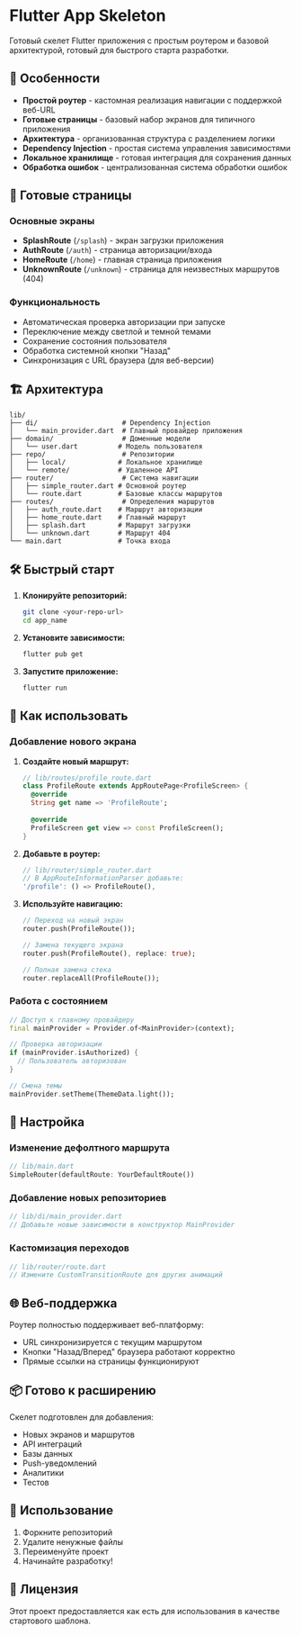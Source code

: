 
# Flutter App Skeleton

Готовый скелет Flutter приложения с простым роутером и базовой архитектурой, готовый для быстрого старта разработки.

## 🚀 Особенности

- **Простой роутер** - кастомная реализация навигации с поддержкой веб-URL
- **Готовые страницы** - базовый набор экранов для типичного приложения
- **Архитектура** - организованная структура с разделением логики
- **Dependency Injection** - простая система управления зависимостями
- **Локальное хранилище** - готовая интеграция для сохранения данных
- **Обработка ошибок** - централизованная система обработки ошибок

## 📱 Готовые страницы

### Основные экраны

- **SplashRoute** (`/splash`) - экран загрузки приложения
- **AuthRoute** (`/auth`) - страница авторизации/входа
- **HomeRoute** (`/home`) - главная страница приложения
- **UnknownRoute** (`/unknown`) - страница для неизвестных маршрутов (404)

### Функциональность

- Автоматическая проверка авторизации при запуске
- Переключение между светлой и темной темами
- Сохранение состояния пользователя
- Обработка системной кнопки "Назад"
- Синхронизация с URL браузера (для веб-версии)

## 🏗️ Архитектура

```
lib/
├── di/                     # Dependency Injection
│   └── main_provider.dart  # Главный провайдер приложения
├── domain/                 # Доменные модели
│   └── user.dart          # Модель пользователя
├── repo/                   # Репозитории
│   ├── local/             # Локальное хранилище
│   └── remote/            # Удаленное API
├── router/                 # Система навигации
│   ├── simple_router.dart # Основной роутер
│   └── route.dart         # Базовые классы маршрутов
├── routes/                 # Определения маршрутов
│   ├── auth_route.dart    # Маршрут авторизации
│   ├── home_route.dart    # Главный маршрут
│   ├── splash.dart        # Маршрут загрузки
│   └── unknown.dart       # Маршрут 404
└── main.dart              # Точка входа
```

## 🛠️ Быстрый старт

1. **Клонируйте репозиторий:**

   ```bash
   git clone <your-repo-url>
   cd app_name
   ```

2. **Установите зависимости:**

   ```bash
   flutter pub get
   ```

3. **Запустите приложение:**

   ```bash
   flutter run
   ```

## 📝 Как использовать

### Добавление нового экрана

1. **Создайте новый маршрут:**

   ```dart
   // lib/routes/profile_route.dart
   class ProfileRoute extends AppRoutePage<ProfileScreen> {
     @override
     String get name => 'ProfileRoute';
     
     @override
     ProfileScreen get view => const ProfileScreen();
   }
   ```

2. **Добавьте в роутер:**

   ```dart
   // lib/router/simple_router.dart
   // В AppRouteInformationParser добавьте:
   '/profile': () => ProfileRoute(),
   ```

3. **Используйте навигацию:**

   ```dart
   // Переход на новый экран
   router.push(ProfileRoute());
   
   // Замена текущего экрана
   router.push(ProfileRoute(), replace: true);
   
   // Полная замена стека
   router.replaceAll(ProfileRoute());
   ```

### Работа с состоянием

```dart
// Доступ к главному провайдеру
final mainProvider = Provider.of<MainProvider>(context);

// Проверка авторизации
if (mainProvider.isAuthorized) {
  // Пользователь авторизован
}

// Смена темы
mainProvider.setTheme(ThemeData.light());
```

## 🔧 Настройка

### Изменение дефолтного маршрута

```dart
// lib/main.dart
SimpleRouter(defaultRoute: YourDefaultRoute())
```

### Добавление новых репозиториев

```dart
// lib/di/main_provider.dart
// Добавьте новые зависимости в конструктор MainProvider
```

### Кастомизация переходов

```dart
// lib/router/route.dart
// Измените CustomTransitionRoute для других анимаций
```

## 🌐 Веб-поддержка

Роутер полностью поддерживает веб-платформу:

- URL синхронизируется с текущим маршрутом
- Кнопки "Назад/Вперед" браузера работают корректно
- Прямые ссылки на страницы функционируют

## 📦 Готово к расширению

Скелет подготовлен для добавления:

- Новых экранов и маршрутов
- API интеграций
- Базы данных
- Push-уведомлений
- Аналитики
- Тестов

## 🤝 Использование

1. Форкните репозиторий
2. Удалите ненужные файлы
3. Переименуйте проект
4. Начинайте разработку!

## 📄 Лицензия

Этот проект предоставляется как есть для использования в качестве стартового шаблона.
